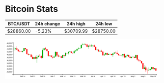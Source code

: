 # Bitcoin Stats

BTC/USDT|24h change|24h high|24h low|
|---|---|---|---|
|$28860.00|-5.23%|$30709.99|$28750.00|

<img src="./chart.svg">
